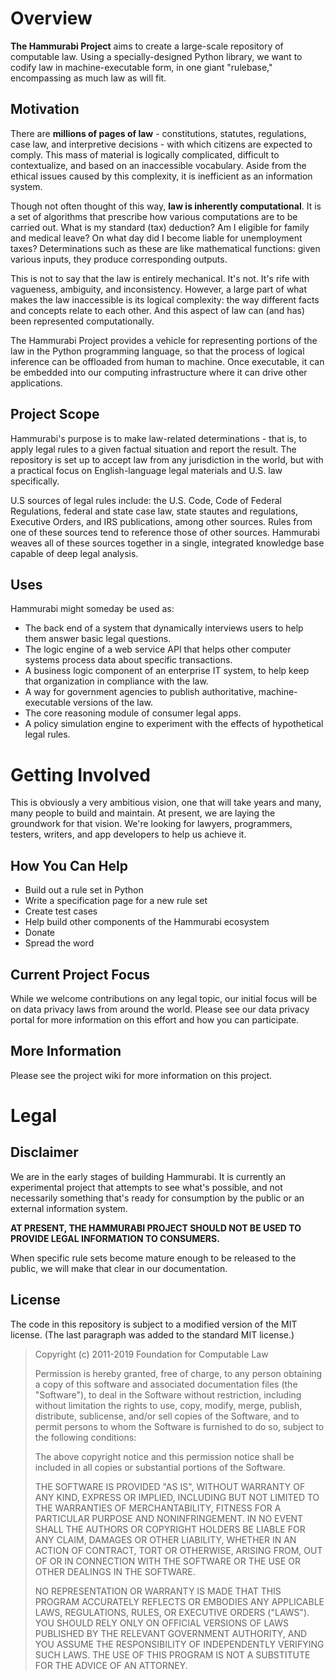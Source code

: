 # Overview

**The Hammurabi Project** aims to create a large-scale repository of computable law. Using a specially-designed Python library, we want to codify law in machine-executable form, in one giant "rulebase," encompassing as much law as will fit.

## Motivation

There are **millions of pages of law** - constitutions, statutes, regulations, case law, and interpretive decisions - with which citizens are expected to comply. This mass of material is logically complicated, difficult to contextualize, and based on an inaccessible vocabulary. Aside from the ethical issues caused by this complexity, it is inefficient as an information system.

Though not often thought of this way, **law is inherently computational**. It is a set of algorithms that prescribe how various computations are to be carried out. What is my standard (tax) deduction? Am I eligible for family and medical leave? On what day did I become liable for unemployment taxes? Determinations such as these are like mathematical functions: given various inputs, they produce corresponding outputs.  

This is not to say that the law is entirely mechanical. It's not. It's rife with vagueness, ambiguity, and inconsistency.  However, a large part of what makes the law inaccessible is its logical complexity: the way different facts and concepts relate to each other. And this aspect of law can (and has) been represented computationally.

The Hammurabi Project provides a vehicle for representing portions of the law in the Python programming language, so that the process of logical inference can be offloaded from human to machine. Once executable, it can be embedded into our computing infrastructure where it can drive other applications.

## Project Scope

Hammurabi's purpose is to make law-related determinations - that is, to apply legal rules to a given factual situation and report the result. The repository is set up to accept law from any jurisdiction in the world, but with a practical focus on English-language legal materials and U.S. law specifically.

U.S sources of legal rules include: the U.S. Code, Code of Federal Regulations, federal and state case law, state stautes and regulations, Executive Orders, and IRS publications, among other sources. Rules from one of these sources tend to reference those of other sources. Hammurabi weaves all of these sources together in a single, integrated knowledge base capable of deep legal analysis.

## Uses

Hammurabi might someday be used as:

* The back end of a system that dynamically interviews users to help them answer basic legal questions.
* The logic engine of a web service API that helps other computer systems process data about specific transactions.
* A business logic component of an enterprise IT system, to help keep that organization in compliance with the law.
* A way for government agencies to publish authoritative, machine-executable versions of the law.
* The core reasoning module of consumer legal apps.
* A policy simulation engine to experiment with the effects of hypothetical legal rules.

# Getting Involved

This is obviously a very ambitious vision, one that will take years and many, many people to build and maintain. At present, we are laying the groundwork for that vision. We're looking for lawyers, programmers, testers, writers, and app developers to help us achieve it.

## How You Can Help

- Build out a rule set in Python
- Write a specification page for a new rule set
- Create test cases 
- Help build other components of the Hammurabi ecosystem
- Donate
- Spread the word 

## Current Project Focus

While we welcome contributions on any legal topic, our initial focus will be on data privacy laws from around the world. Please see our data privacy portal for more information on this effort and how you can participate.

## More Information

Please see the project wiki for more information on this project.

# Legal

## Disclaimer

We are in the early stages of building Hammurabi. It is currently an experimental project that attempts to see what's possible, and not necessarily something that's ready for consumption by the public or an external information system.

**AT PRESENT, THE HAMMURABI PROJECT SHOULD NOT BE USED TO PROVIDE LEGAL INFORMATION TO CONSUMERS.**

When specific rule sets become mature enough to be released to the public, we will make that clear in our documentation.

## License

The code in this repository is subject to a modified version of the MIT license. (The last paragraph was added to the standard MIT license.)

> Copyright (c) 2011-2019 Foundation for Computable Law
> 
> Permission is hereby granted, free of charge, to any person obtaining a copy
of this software and associated documentation files (the "Software"), to deal
in the Software without restriction, including without limitation the rights
to use, copy, modify, merge, publish, distribute, sublicense, and/or sell
copies of the Software, and to permit persons to whom the Software is
furnished to do so, subject to the following conditions:
> 
> The above copyright notice and this permission notice shall be included in all
copies or substantial portions of the Software.
> 
> THE SOFTWARE IS PROVIDED "AS IS", WITHOUT WARRANTY OF ANY KIND, EXPRESS OR
IMPLIED, INCLUDING BUT NOT LIMITED TO THE WARRANTIES OF MERCHANTABILITY,
FITNESS FOR A PARTICULAR PURPOSE AND NONINFRINGEMENT. IN NO EVENT SHALL THE
AUTHORS OR COPYRIGHT HOLDERS BE LIABLE FOR ANY CLAIM, DAMAGES OR OTHER
LIABILITY, WHETHER IN AN ACTION OF CONTRACT, TORT OR OTHERWISE, ARISING FROM,
OUT OF OR IN CONNECTION WITH THE SOFTWARE OR THE USE OR OTHER DEALINGS IN THE
SOFTWARE.
> 
> NO REPRESENTATION OR WARRANTY IS MADE THAT THIS PROGRAM ACCURATELY REFLECTS
OR EMBODIES ANY APPLICABLE LAWS, REGULATIONS, RULES, OR EXECUTIVE ORDERS 
("LAWS"). YOU SHOULD RELY ONLY ON OFFICIAL VERSIONS OF LAWS PUBLISHED BY THE 
RELEVANT GOVERNMENT AUTHORITY, AND YOU ASSUME THE RESPONSIBILITY OF 
INDEPENDENTLY VERIFYING SUCH LAWS. THE USE OF THIS PROGRAM IS NOT A 
SUBSTITUTE FOR THE ADVICE OF AN ATTORNEY.
